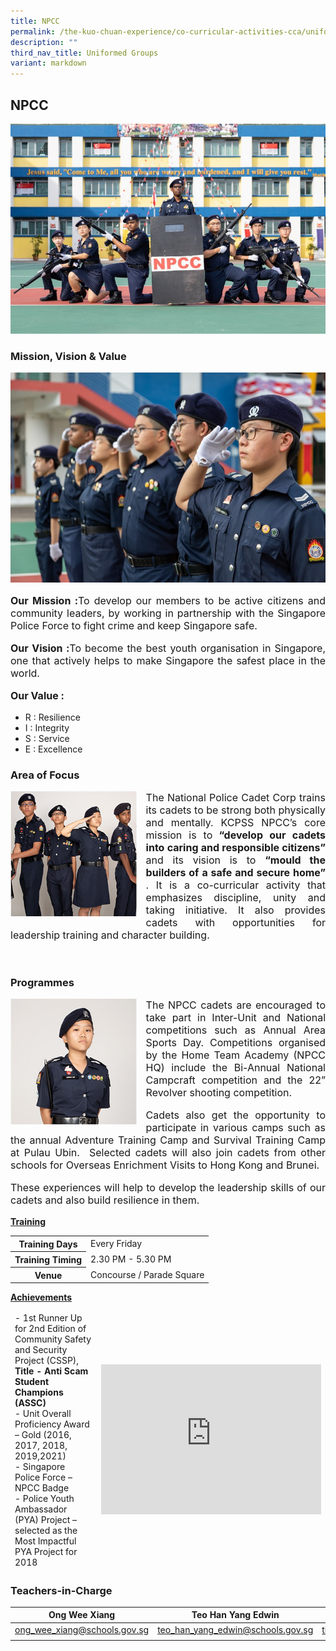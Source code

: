 ```yaml
---
title: NPCC
permalink: /the-kuo-chuan-experience/co-curricular-activities-cca/uniformed-groups/npcc/
description: ""
third_nav_title: Uniformed Groups
variant: markdown
---
```

## NPCC

![](/images/The%20Kuo%20Chuan%20Experience/CCA/NPCC/npccmain.jpg)
### Mission, Vision &amp; Value

![](/images/The%20Kuo%20Chuan%20Experience/CCA/NPCC/vision.jpg)

<p style="text-align: justify;font-size:16px;"><b>Our Mission :</b>To develop our members to be active citizens and community leaders, by working in partnership with the Singapore Police Force to fight crime and keep Singapore safe.</p>  
  
<p style="text-align: justify;font-size:16px;"><b>Our Vision :</b>To become the best youth organisation in Singapore, one that actively helps to make Singapore the safest place in the world.</p>  
  
<p style="text-align: justify;font-size:16px;"><b>Our Value :</b>
	
* 	R : Resilience
* 	I : Integrity
* 	S : Service
* 	E : Excellence
	

### Area of Focus

<img src="/images/The%20Kuo%20Chuan%20Experience/CCA/NPCC/npcc2.jpg" style="width:40%;margin-right:15px;" align="left">

</p><p style="text-align: justify;font-size:16px;">
The National Police Cadet Corp trains its cadets to be strong both physically and mentally. KCPSS NPCC’s core mission is to<b> “develop our cadets into caring and responsible citizens” </b>and its vision is to <b>“mould the builders of a safe and secure home” </b>. It is a co-curricular activity that emphasizes discipline, unity and taking initiative. It also provides cadets with opportunities for leadership training and character building.</p>

<br>

### Programmes

<img src="/images/The%20Kuo%20Chuan%20Experience/CCA/NPCC/npcc3.jpg" style="width:40%;margin-right:15px;" align="left">


<p></p><p style="text-align: justify;font-size:16px;">The NPCC cadets are encouraged to take part in Inter-Unit and National competitions such as Annual Area Sports Day. Competitions organised by the Home Team Academy (NPCC HQ) include the Bi-Annual National Campcraft competition and the 22” Revolver shooting competition. </p> 
  
<p style="text-align: justify;font-size:16px;">Cadets also get the opportunity to participate in various camps such as the annual Adventure Training Camp and Survival Training Camp at Pulau Ubin.&nbsp; Selected cadets will also join cadets from other schools for Overseas Enrichment Visits to Hong Kong and Brunei.</p>  
  
<p style="text-align: justify;font-size:16px;">These experiences will help to develop the leadership skills of our cadets and also build resilience in them.</p>

**<u>Training</u>**

<table>
<tbody>
  <tr>
    <th>Training Days</th>
    <td>Every Friday</td>
  </tr>
  <tr>
    <th>Training Timing</th>
    <td>2.30 PM - 5.30 PM</td>
  </tr>
  <tr>
    <th>Venue</th>
    <td>Concourse / Parade Square</td>
  </tr>
</tbody>
</table>

**<u>Achievements</u>**

<table>
<thead>
  <tr>
    <td colspan="5">- 1st Runner Up for 2nd Edition of Community Safety and Security Project (CSSP), <b>Title - Anti Scam Student Champions (ASSC)</b><br>- Unit Overall Proficiency Award – Gold (2016, 2017, 2018, 2019,2021)<br>- Singapore Police Force – NPCC Badge<br>- Police Youth Ambassador (PYA) Project – selected as the Most Impactful PYA Project for 2018</td>
		<td><b><iframe width="352" height="240" src="https://www.youtube.com/embed/AKtJXJ24rEc" title="Anti Scam Student Champions (ASSC 2021)" frameborder="0" allow="accelerometer; autoplay; clipboard-write; encrypted-media; gyroscope; picture-in-picture; web-share" allowfullscreen=""></iframe></b></td>
  </tr>
</thead>
</table>

### Teachers-in-Charge



| Ong Wee Xiang | Teo Han Yang Edwin | Tang Lai Chan |
| -------- | -------- | -------- |
| <a href="mailto:ong_wee_xiang@schools.gov.sg">ong_wee_xiang@schools.gov.sg</a>     | <a href="mailto:teo_han_yang_edwin@schools.gov.sg">teo_han_yang_edwin@schools.gov.sg</a> | <a href="mailto:tham_lai_chan@schools.gov.sg">tham_lai_chan@schools.gov.sg
</a>|